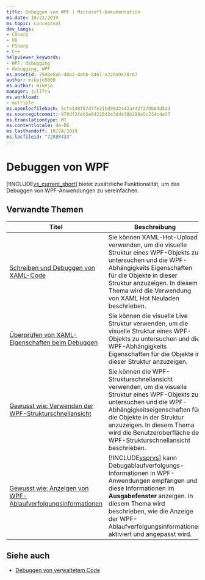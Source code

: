 ```yaml
---
title: Debuggen von WPF | Microsoft-Dokumentation
ms.date: 10/22/2019
ms.topic: conceptual
dev_langs:
- CSharp
- VB
- FSharp
- C++
helpviewer_keywords:
- WPF, debugging
- debugging, WPF
ms.assetid: 7948e8a6-40b2-4ebb-8461-e220a9e78cd7
author: mikejo5000
ms.author: mikejo
manager: jillfra
ms.workload:
- multiple
ms.openlocfilehash: 5cfe148f67d7fe21bd98d2442a4427270b84d5dd
ms.sourcegitcommit: 978df2feb5e64228d2e3dd430b299a5c234cda17
ms.translationtype: MT
ms.contentlocale: de-DE
ms.lasthandoff: 10/24/2019
ms.locfileid: "72888433"
---
```

# <a name="debugging-wpf"></a>Debuggen von WPF

[!INCLUDE[vs_current_short](../code-quality/includes/vs_current_short_md.md)] bietet zusätzliche Funktionalität, um das Debuggen von WPF-Anwendungen zu vereinfachen.

## <a name="related-topics"></a>Verwandte Themen

| Titel | Beschreibung |
| - | - |
| [Schreiben und Debuggen von XAML-Code](../xaml-tools/xaml-hot-reload.md) | Sie können XAML-Hot-Upload verwenden, um die visuelle Struktur eines WPF-Objekts zu untersuchen und die WPF-Abhängigkeits Eigenschaften für die Objekte in dieser Struktur anzuzeigen. In diesem Thema wird die Verwendung von XAML Hot Neuladen beschrieben. |
| [Überprüfen von XAML-Eigenschaften beim Debuggen](../xaml-tools/xaml-hot-reload.md) | Sie können die visuelle Live Struktur verwenden, um die visuelle Struktur eines WPF-Objekts zu untersuchen und die WPF-Abhängigkeits Eigenschaften für die Objekte in dieser Struktur anzuzeigen. |
| [Gewusst wie: Verwenden der WPF-Strukturschnellansicht](../debugger/how-to-use-the-wpf-tree-visualizer.md) | Sie können die WPF-Strukturschnellansicht verwenden, um die visuelle Struktur eines WPF-Objekts zu untersuchen und die WPF-Abhängigkeitseigenschaften für die Objekte in der Struktur anzuzeigen. In diesem Thema wird die Benutzeroberfläche der WPF-Strukturschnellansicht beschrieben. |
| [Gewusst wie: Anzeigen von WPF-Ablaufverfolgungsinformationen](../debugger/how-to-display-wpf-trace-information.md) | [!INCLUDE[vsprvs](../code-quality/includes/vsprvs_md.md)] kann Debugablaufverfolgungs-Informationen in WPF-Anwendungen empfangen und diese Informationen im **Ausgabefenster** anzeigen. In diesem Thema wird beschrieben, wie die Anzeige der WPF-Ablaufverfolgungsinformationen aktiviert und angepasst wird. |

## <a name="see-also"></a>Siehe auch
- [Debuggen von verwaltetem Code](../debugger/debugging-managed-code.md)